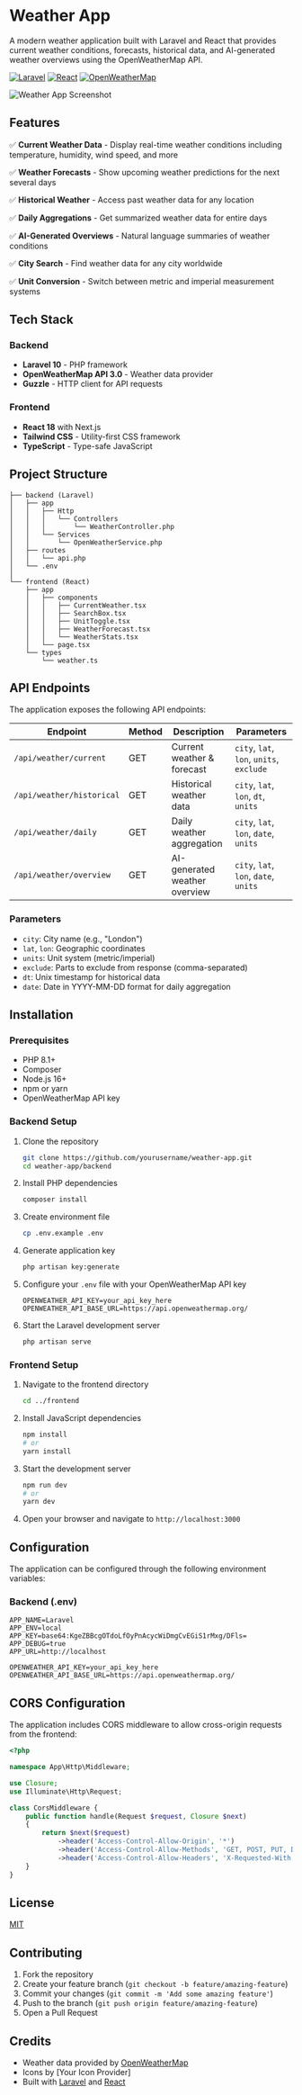 # Weather App

A modern weather application built with Laravel and React that provides current weather conditions, forecasts, historical data, and AI-generated weather overviews using the OpenWeatherMap API.

[![Laravel](https://img.shields.io/badge/Laravel-10.x-FF2D20?style=for-the-badge&logo=laravel&logoColor=white)](https://laravel.com)
[![React](https://img.shields.io/badge/React-18.x-61DAFB?style=for-the-badge&logo=react&logoColor=black)](https://reactjs.org)
[![OpenWeatherMap](https://img.shields.io/badge/OpenWeatherMap-API-orange?style=for-the-badge)](https://openweathermap.org/api)

![Weather App Screenshot](https://via.placeholder.com/800x450.png?text=Weather+App+Screenshot)

## Features

✅ **Current Weather Data** - Display real-time weather conditions including temperature, humidity, wind speed, and more

✅ **Weather Forecasts** - Show upcoming weather predictions for the next several days

✅ **Historical Weather** - Access past weather data for any location

✅ **Daily Aggregations** - Get summarized weather data for entire days

✅ **AI-Generated Overviews** - Natural language summaries of weather conditions

✅ **City Search** - Find weather data for any city worldwide

✅ **Unit Conversion** - Switch between metric and imperial measurement systems

## Tech Stack

### Backend
- **Laravel 10** - PHP framework
- **OpenWeatherMap API 3.0** - Weather data provider
- **Guzzle** - HTTP client for API requests

### Frontend
- **React 18** with Next.js
- **Tailwind CSS** - Utility-first CSS framework
- **TypeScript** - Type-safe JavaScript

## Project Structure

```
├── backend (Laravel)
│   ├── app
│   │   ├── Http
│   │   │   └── Controllers
│   │   │       └── WeatherController.php
│   │   └── Services
│   │       └── OpenWeatherService.php
│   ├── routes
│   │   └── api.php
│   └── .env
│
└── frontend (React)
    ├── app
    │   ├── components
    │   │   ├── CurrentWeather.tsx
    │   │   ├── SearchBox.tsx
    │   │   ├── UnitToggle.tsx
    │   │   ├── WeatherForecast.tsx
    │   │   └── WeatherStats.tsx
    │   └── page.tsx
    └── types
        └── weather.ts
```

## API Endpoints

The application exposes the following API endpoints:

| Endpoint | Method | Description | Parameters |
|----------|--------|-------------|------------|
| `/api/weather/current` | GET | Current weather & forecast | `city`, `lat`, `lon`, `units`, `exclude` |
| `/api/weather/historical` | GET | Historical weather data | `city`, `lat`, `lon`, `dt`, `units` |
| `/api/weather/daily` | GET | Daily weather aggregation | `city`, `lat`, `lon`, `date`, `units` |
| `/api/weather/overview` | GET | AI-generated weather overview | `city`, `lat`, `lon`, `date`, `units` |

### Parameters

- `city`: City name (e.g., "London")
- `lat`, `lon`: Geographic coordinates
- `units`: Unit system (metric/imperial)
- `exclude`: Parts to exclude from response (comma-separated)
- `dt`: Unix timestamp for historical data
- `date`: Date in YYYY-MM-DD format for daily aggregation

## Installation

### Prerequisites

- PHP 8.1+
- Composer
- Node.js 16+
- npm or yarn
- OpenWeatherMap API key

### Backend Setup

1. Clone the repository
   ```bash
   git clone https://github.com/yourusername/weather-app.git
   cd weather-app/backend
   ```

2. Install PHP dependencies
   ```bash
   composer install
   ```

3. Create environment file
   ```bash
   cp .env.example .env
   ```

4. Generate application key
   ```bash
   php artisan key:generate
   ```

5. Configure your `.env` file with your OpenWeatherMap API key
   ```
   OPENWEATHER_API_KEY=your_api_key_here
   OPENWEATHER_API_BASE_URL=https://api.openweathermap.org/
   ```

6. Start the Laravel development server
   ```bash
   php artisan serve
   ```

### Frontend Setup

1. Navigate to the frontend directory
   ```bash
   cd ../frontend
   ```

2. Install JavaScript dependencies
   ```bash
   npm install
   # or
   yarn install
   ```

3. Start the development server
   ```bash
   npm run dev
   # or
   yarn dev
   ```

4. Open your browser and navigate to `http://localhost:3000`

## Configuration

The application can be configured through the following environment variables:

### Backend (.env)

```
APP_NAME=Laravel
APP_ENV=local
APP_KEY=base64:KgeZBBcgOTdoLfOyPnAcycWiDmgCvEGiS1rMxg/DFls=
APP_DEBUG=true
APP_URL=http://localhost

OPENWEATHER_API_KEY=your_api_key_here
OPENWEATHER_API_BASE_URL=https://api.openweathermap.org/
```

## CORS Configuration

The application includes CORS middleware to allow cross-origin requests from the frontend:

```php
<?php

namespace App\Http\Middleware;

use Closure;
use Illuminate\Http\Request;

class CorsMiddleware {
    public function handle(Request $request, Closure $next)
    {
        return $next($request)
            ->header('Access-Control-Allow-Origin', '*')
            ->header('Access-Control-Allow-Methods', 'GET, POST, PUT, DELETE, OPTIONS')
            ->header('Access-Control-Allow-Headers', 'X-Requested-With, Content-Type, Authorization');
    }
}
```

## License

[MIT](LICENSE)

## Contributing

1. Fork the repository
2. Create your feature branch (`git checkout -b feature/amazing-feature`)
3. Commit your changes (`git commit -m 'Add some amazing feature'`)
4. Push to the branch (`git push origin feature/amazing-feature`)
5. Open a Pull Request

## Credits

- Weather data provided by [OpenWeatherMap](https://openweathermap.org/)
- Icons by [Your Icon Provider]
- Built with [Laravel](https://laravel.com/) and [React](https://reactjs.org/)
